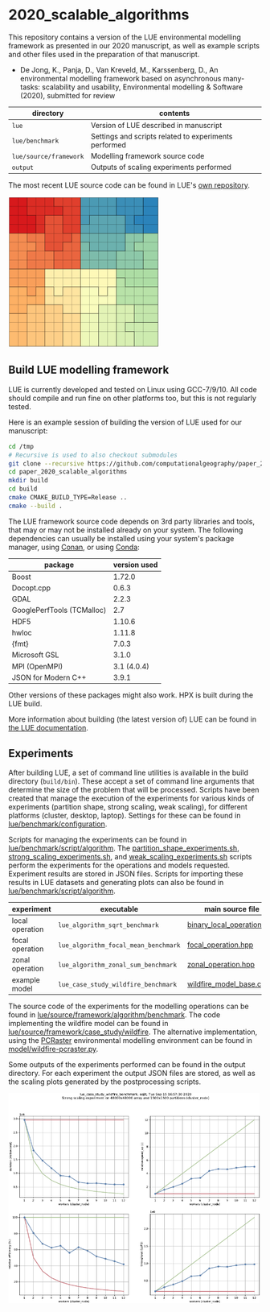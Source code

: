 # 2020_scalable_algorithms
This repository contains a version of the LUE environmental modelling
framework as presented in our 2020 manuscript,
as well as example scripts and other files used in the preparation of
that manuscript.

- De Jong, K., Panja, D., Van Kreveld, M., Karssenberg, D.,
  An environmental modelling framework based on asynchronous many-tasks:
  scalability and usability,
  Environmental modelling & Software (2020), submitted for review

| directory | contents |
| --------- | -------- |
| `lue` | Version of LUE described in manuscript |
| `lue/benchmark` | Settings and scripts related to experiments performed |
| `lue/source/framework` | Modelling framework source code |
| `output` | Outputs of scaling experiments performed |

The most recent LUE source code can be found in LUE's [own
repository](https://github.com/computationalgeography/lue).

![Domain decomposition](figure/domain_decomposition.png)


## Build LUE modelling framework
LUE is currently developed and tested on Linux using GCC-7/9/10. All code
should compile and run fine on other platforms too, but this is not
regularly tested.

Here is an example session of building the version of LUE used for our
manuscript:

```bash
cd /tmp
# Recursive is used to also checkout submodules
git clone --recursive https://github.com/computationalgeography/paper_2020_scalable_algorithms
cd paper_2020_scalable_algorithms
mkdir build
cd build
cmake CMAKE_BUILD_TYPE=Release ..
cmake --build .
```

The LUE framework source code depends on 3rd party libraries and tools,
that may or may not be installed already on your system. The following
dependencies can usually be installed using your system's package manager,
using [Conan](https://conan.io), or using [Conda](https://conda.io):

| package | version used |
| ------- | ------------ |
| Boost | 1.72.0 |
| Docopt.cpp | 0.6.3 |
| GDAL | 2.2.3 |
| GooglePerfTools (TCMalloc) | 2.7 |
| HDF5 | 1.10.6 |
| hwloc | 1.11.8 |
| {fmt} | 7.0.3 |
| Microsoft GSL | 3.1.0 |
| MPI (OpenMPI) | 3.1 (4.0.4) |
| JSON for Modern C++ | 3.9.1 |

Other versions of these packages might also work. HPX is built during
the LUE build.

More information about building (the latest version of) LUE can be found
in [the LUE documentation](https://lue.computationalgeography.org/doc).


## Experiments
After building LUE, a set of command line utilities is available in
the build directory (`build/bin`). These accept a set of command line arguments that
determine the size of the problem that will be processed. Scripts have
been created that manage the execution of the experiments for various
kinds of experiments (partition shape, strong scaling, weak scaling),
for different platforms (cluster, desktop, laptop). Settings for these
can be found in [lue/benchmark/configuration](lue/benchmark/configuration).

Scripts for managing the experiments can be found in
[lue/benchmark/script/algorithm](lue/benchmark/script/algorithm).
The
[partition_shape_experiments.sh](lue/benchmark/script/algorithm/partition_shape_experiments.sh),
[strong_scaling_experiments.sh](lue/benchmark/script/algorithm/strong_scaling_experiments.sh),
and
[weak_scaling_experiments.sh](lue/benchmark/script/algorithm/weak_scaling_experiments.sh)
scripts perform the experiments for the operations and models
requested. Experiment results are stored in JSON files. Scripts for
importing these results in LUE datasets and generating plots can also
be found in
[lue/benchmark/script/algorithm](lue/benchmark/script/algorithm).

| experiment | executable | main source file |
| ---------- | ---------- | ---------------- |
| local operation | `lue_algorithm_sqrt_benchmark`       | [binary_local_operation.hpp](lue/source/framework/algorithm/include/lue/framework/algorithm/binary_local_operation.hpp) |
| focal operation | `lue_algorithm_focal_mean_benchmark` | [focal_operation.hpp](lue/source/framework/algorithm/include/lue/framework/algorithm/focal_operation.hpp) |
| zonal operation | `lue_algorithm_zonal_sum_benchmark`  | [zonal_operation.hpp](lue/source/framework/algorithm/include/lue/framework/algorithm/zonal_operation.hpp) |
| example model   | `lue_case_study_wildfire_benchmark`  | [wildfire_model_base.cpp](lue/source/framework/case_study/wildfire/src/wildfire_model_base.cpp) |

The source code of the experiments for the modelling operations can be
found in
[lue/source/framework/algorithm/benchmark](lue/source/framework/algorithm/benchmark).
The code implementing the wildfire model can be found in
[lue/source/framework/case_study/wildfire](lue/source/framework/case_study/wildfire).
The alternative implementation, using the
[PCRaster](https://pcraster.computationalgeography.org) environmental
modelling environment can be found in
[model/wildfire-pcraster.py](model/wildfire-pcraster.py).

Some outputs of the experiments performed can be found in the output
directory. For each experiment the output JSON files are stored, as well
as the scaling plots generated by the postprocessing scripts.

<img src="figure/scaling.png" alt="Scaling plots" width="500"/>
